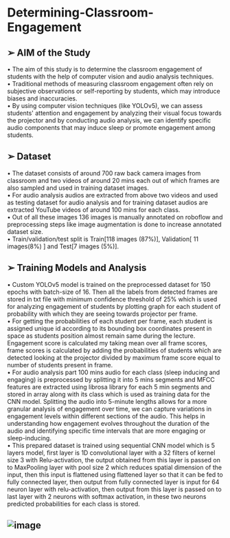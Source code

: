 # Determining-Classroom-Engagement
## ➢ AIM of the Study<br>
• The aim of this study is to determine the classroom engagement of 
students with the help of computer vision and audio analysis techniques.<br>
• Traditional methods of measuring classroom engagement often rely 
on subjective observations or self-reporting by students, which may 
introduce biases and inaccuracies.<br>
• By using computer vision techniques (like YOLOv5), we can assess 
students' attention and engagement by analyzing their visual focus 
towards the projector and by conducting audio analysis, we can 
identify specific audio components that may induce sleep or promote 
engagement among students.<br>
## ➢ Dataset
• The dataset consists of around 700 raw back camera images from 
classroom and two videos of around 20 mins each out of which 
frames are also sampled and used in training dataset images.<br>
• For audio analysis audios are extracted from above two videos and 
used as testing dataset for audio analysis and for training dataset 
audios are extracted YouTube videos of around 100 mins for each 
class.<br>
• Out of all these images 136 images is manually annotated on 
roboflow and preprocessing steps like image augmentation is done 
to increase annotated dataset size.<br>
• Train/validation/test split is Train[118 images (87%)], 
Validation[ 11 images(8%) ] and Test[7 images (5%)].<br>
## ➢ Training Models and Analysis
• Custom YOLOv5 model is trained on the preprocessed dataset for 150 
epochs with batch-size of 16. Then all the labels from detected frames 
are stored in txt file with minimum confidence threshold of 25% which is 
used for analyzing engagement of students by plotting graph for each 
student of probability with which they are seeing towards projector per 
frame.<br>
• For getting the probabilities of each student per frame, each student is 
assigned unique id according to its bounding box coordinates present in 
space as students position almost remain same during the lecture.
Engagement score is calculated my taking mean over all frame scores, 
frame scores is calculated by adding the probabilities of students which 
are detected looking at the projector divided by maximum frame score 
equal to number of students present in frame.<br>
• For audio analysis part 100 mins audio for each class (sleep inducing and 
engaging) is preprocessed by splitting it into 5 mins segments and MFCC 
features are extracted using librosa library for each 5 min segments and 
stored in array along with its class which is used as training data for the 
CNN model. Splitting the audio into 5-minute lengths allows for a more 
granular analysis of engagement over time, we can capture variations in 
engagement levels within different sections of the audio. This helps in 
understanding how engagement evolves throughout the duration of the 
audio and identifying specific time intervals that are more engaging or 
sleep-inducing.<br>
• This prepared dataset is trained using sequential CNN model which is 5 
layers model, first layer is 1D convolutional layer with a 32 filters of 
kernel size 3 with Relu-activation, the output obtained from this layer is 
passed on to MaxPooling layer with pool size 2 which reduces spatial 
dimension of the input, then this input is flattened using flattened layer 
so that it can be fed to fully connected layer, then output from fully 
connected layer is input for 64 neuron layer with relu-activation, then 
output from this layer is passed on to last layer with 2 neurons with 
softmax activation, in these two neurons predicted probabilities for each 
class is stored.<br>

## ![image](https://github.com/piyush1703/Determining-Classroom-Engagement/assets/97897537/2d92e6fe-a326-4e78-bb5f-8a958fd7f649)



